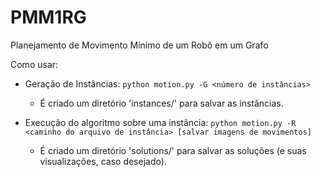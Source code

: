 # PMM1RG
Planejamento de Movimento Mínimo de um Robô em um Grafo

Como usar:
- Geração de Instâncias: ```python motion.py -G <número de instâncias>```
  - É criado um diretório 'instances/' para salvar as instâncias.
  
- Execução do algoritmo sobre uma instância: ```python motion.py -R <caminho do arquivo de instância> [salvar imagens de movimentos]```
  - É criado um diretório 'solutions/' para salvar as soluções (e suas visualizações, caso desejado).
